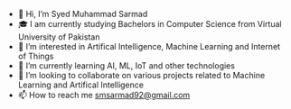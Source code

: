 - 👋 Hi, I’m Syed Muhammad Sarmad
- 🎓 I am currently studying Bachelors in Computer Science from Virtual University of Pakistan
- 👀 I’m interested in Artifical Intelligence, Machine Learning and Internet of Things
- 🌱 I’m currently learning AI, ML, IoT and other technologies
- 🚩 I’m looking to collaborate on various projects related to Machine Learning and Artifical Intelligence
- 📫 How to reach me smsarmad92@gmail.com

<!---
SyedMuhammadSarmad/SyedMuhammadSarmad is a ✨ special ✨ repository because its `README.md` (this file) appears on your GitHub profile.
You can click the Preview link to take a look at your changes.
--->
